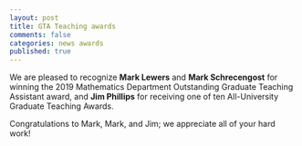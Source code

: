 ```yaml
---
layout: post
title: GTA Teaching awards
comments: false
categories: news awards
published: true
---
```



We are pleased to recognize <b>Mark Lewers</b> and <b>Mark Schrecengost</b> for winning the 2019 Mathematics Department Outstanding Graduate Teaching Assistant award, and <b>Jim Phillips</b> for receiving one of ten All-University Graduate Teaching Awards.

Congratulations to Mark, Mark, and Jim; we appreciate all of your hard work!
